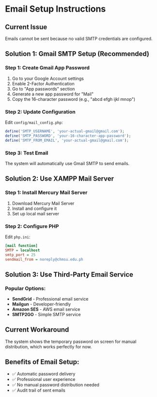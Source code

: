 # Email Setup Instructions

## Current Issue
Emails cannot be sent because no valid SMTP credentials are configured.

## Solution 1: Gmail SMTP Setup (Recommended)

### Step 1: Create Gmail App Password
1. Go to your Google Account settings
2. Enable 2-Factor Authentication
3. Go to "App passwords" section
4. Generate a new app password for "Mail"
5. Copy the 16-character password (e.g., "abcd efgh ijkl mnop")

### Step 2: Update Configuration
Edit `config/mail_config.php`:
```php
define('SMTP_USERNAME', 'your-actual-gmail@gmail.com');
define('SMTP_PASSWORD', 'your-16-character-app-password');
define('SMTP_FROM_EMAIL', 'your-actual-gmail@gmail.com');
```

### Step 3: Test Email
The system will automatically use Gmail SMTP to send emails.

## Solution 2: Use XAMPP Mail Server

### Step 1: Install Mercury Mail Server
1. Download Mercury Mail Server
2. Install and configure it
3. Set up local mail server

### Step 2: Configure PHP
Edit `php.ini`:
```ini
[mail function]
SMTP = localhost
smtp_port = 25
sendmail_from = noreply@chmsu.edu.ph
```

## Solution 3: Use Third-Party Email Service

### Popular Options:
- **SendGrid** - Professional email service
- **Mailgun** - Developer-friendly
- **Amazon SES** - AWS email service
- **SMTP2GO** - Simple SMTP service

## Current Workaround
The system shows the temporary password on screen for manual distribution, which works perfectly for now.

## Benefits of Email Setup:
- ✅ Automatic password delivery
- ✅ Professional user experience
- ✅ No manual password distribution needed
- ✅ Audit trail of sent emails

